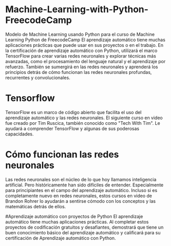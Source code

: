 # Machine-Learning-with-Python-FreecodeCamp
Modelo de Machine Learning usando Python para el curso de Machine Learning Python de FreecodeCamp
El aprendizaje automático tiene muchas aplicaciones prácticas que puede usar en sus proyectos o en el trabajo.
En la certificación de aprendizaje automático con Python, utilizará el marco TensorFlow para crear varias redes neuronales y explorar técnicas más avanzadas, como el procesamiento del lenguaje natural y el aprendizaje por refuerzo.
También se sumergirá en las redes neuronales y aprenderá los principios detrás de cómo funcionan las redes neuronales profundas, recurrentes y convolucionales.

# Tensorflow
TensorFlow es un marco de código abierto que facilita el uso del aprendizaje automático y las redes neuronales.
El siguiente curso en video fue creado por Tim Ruscica, también conocido como "Tech With Tim". Le ayudará a comprender TensorFlow y algunas de sus poderosas capacidades.

# Cómo funcionan las redes neuronales
Las redes neuronales son el núcleo de lo que hoy llamamos inteligencia artificial. Pero históricamente han sido difíciles de entender. Especialmente para principiantes en el campo del aprendizaje automático.
Incluso si es completamente nuevo en redes neuronales, estos cursos en video de Brandon Rohrer lo ayudarán a sentirse cómodo con los conceptos y las matemáticas detrás de ellos.

#Aprendizaje automático con proyectos de Python
El aprendizaje automático tiene muchas aplicaciones prácticas. Al completar estos proyectos de codificación gratuitos y desafiantes, demostrará que tiene un buen conocimiento básico del aprendizaje automático y calificará para su certificación de Aprendizaje automático con Python.
